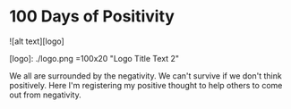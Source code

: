 # 100 Days of Positivity

![alt text][logo]

[logo]: ./logo.png =100x20 "Logo Title Text 2"

We all are surrounded by the negativity. We can't survive if we don't think positively. Here I'm registering my positive thought to help others to come out from negativity.
